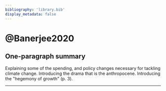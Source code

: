 ```yaml
---
bibliography: 'library.bib'
display_metadata: false
---
```


# @Banerjee2020

## One-paragraph summary

Explaining some of the spending, and policy changes necessary for tackling climate change. Introducing the drama that is the anthropocene. Introducing the "hegemony of growth" (p. 3).

---
